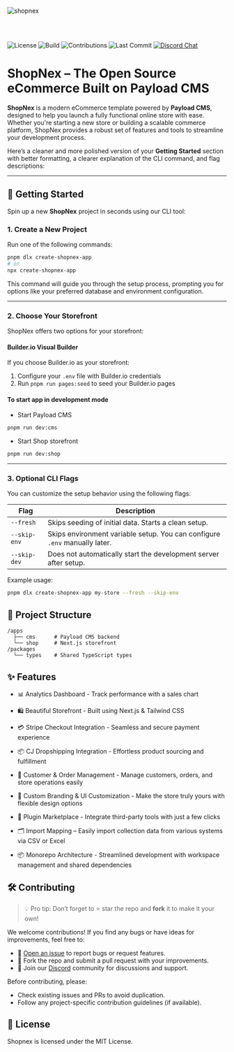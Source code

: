 ![shopnex](https://github.com/user-attachments/assets/d14a5926-dc54-486b-92c9-8bdc7133abb7)

<br/>
<br/>

![License](https://img.shields.io/github/license/shopnex-ai/shopnex)
![Build](https://img.shields.io/github/actions/workflow/status/shopnex-ai/shopnex/ci.yaml)
![Contributions](https://img.shields.io/badge/contributions-welcome-brightgreen)
![Last Commit](https://img.shields.io/github/last-commit/shopnex-ai/shopnex)
<a href="https://discord.gg/6NTt49jguY">
<img src="https://img.shields.io/badge/chat-on%20discord-7289DA.svg" alt="Discord Chat" />
</a>

# ShopNex – The Open Source eCommerce Built on Payload CMS

**ShopNex** is a modern eCommerce template powered by **Payload CMS**, designed to help you launch a fully functional online store with ease. Whether you're starting a new store or building a scalable commerce platform, ShopNex provides a robust set of features and tools to streamline your development process.

Here’s a cleaner and more polished version of your **Getting Started** section with better formatting, a clearer explanation of the CLI command, and flag descriptions:

---

## 🚀 Getting Started

Spin up a new **ShopNex** project in seconds using our CLI tool:

### 1. Create a New Project

Run one of the following commands:

```bash
pnpm dlx create-shopnex-app
# or
npx create-shopnex-app
```

This command will guide you through the setup process, prompting you for options like your preferred database and environment configuration.

---

### 2. Choose Your Storefront

ShopNex offers two options for your storefront:

#### Builder.io Visual Builder

If you choose Builder.io as your storefront:

1. Configure your `.env` file with Builder.io credentials
2. Run `pnpm run pages:seed` to seed your Builder.io pages

#### To start app in development mode

- Start Payload CMS

```bash
pnpm run dev:cms
```

- Start Shop storefront

```bash
pnpm run dev:shop
```

---

### 3. Optional CLI Flags

You can customize the setup behavior using the following flags:

| Flag         | Description                                                                |
| ------------ | -------------------------------------------------------------------------- |
| `--fresh`    | Skips seeding of initial data. Starts a clean setup.                       |
| `--skip-env` | Skips environment variable setup. You can configure `.env` manually later. |
| `--skip-dev` | Does not automatically start the development server after setup.           |

Example usage:

```bash
pnpm dlx create-shopnex-app my-store --fresh --skip-env
```

## 📁 Project Structure

```text
/apps
  ├── cms      # Payload CMS backend
  └── shop     # Next.js storefront
/packages
  └── types    # Shared TypeScript types
```

## ✨ Features

- 📊 Analytics Dashboard - Track performance with a sales chart

- 🛍️ Beautiful Storefront - Built using Next.js & Tailwind CSS

- 💳 Stripe Checkout Integration - Seamless and secure payment experience

- 📦 CJ Dropshipping Integration - Effortless product sourcing and fulfillment

- 📁 Customer & Order Management - Manage customers, orders, and store operations easily

- 🎨 Custom Branding & UI Customization - Make the store truly yours with flexible design options

- 🧩 Plugin Marketplace - Integrate third-party tools with just a few clicks

- 🗂️ Import Mapping – Easily import collection data from various systems via CSV or Excel

- 📦 Monorepo Architecture - Streamlined development with workspace management and shared dependencies

## 🛠️ Contributing

> 💡 Pro tip: Don’t forget to ⭐ star the repo and **fork** it to make it your own!

We welcome contributions! If you find any bugs or have ideas for improvements, feel free to:

- 🐛 [Open an issue](https://github.com/your-repo/issues) to report bugs or request features.
- 🔧 Fork the repo and submit a pull request with your improvements.
- 💬 Join our [Discord](https://discord.gg/MFc9x7vdXK) community for discussions and support.

Before contributing, please:

- Check existing issues and PRs to avoid duplication.
- Follow any project-specific contribution guidelines (if available).

## 📄 License

Shopnex is licensed under the MIT License.

